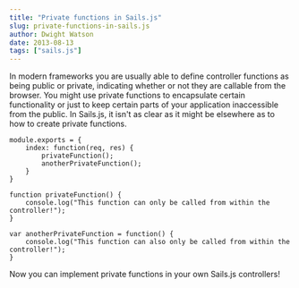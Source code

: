 ```yaml
---
title: "Private functions in Sails.js"
slug: private-functions-in-sails.js
author: Dwight Watson
date: 2013-08-13
tags: ["sails.js"]
---
```


In modern frameworks you are usually able to define controller functions as being public or private, indicating whether or not they are callable from the browser. You might use private functions to encapsulate certain functionality or just to keep certain parts of your application inaccessible from the public. In Sails.js, it isn't as clear as it might be elsewhere as to how to create private functions.

    module.exports = {
    	index: function(req, res) {
    		privateFunction();
    		anotherPrivateFunction();
    	}
    }

    function privateFunction() {
    	console.log("This function can only be called from within the controller!");
    }

    var anotherPrivateFunction = function() {
    	console.log("This function can also only be called from within the controller!");
    }

Now you can implement private functions in your own Sails.js controllers!
